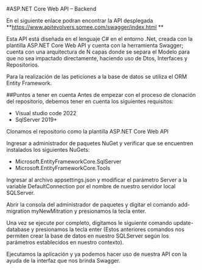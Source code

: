 #ASP.NET Core Web API – Backend

En el siguiente enlace podran encontrar la API desplegada **https://www.apitevolvers.somee.com/swagger/index.html ** 

Esta API está diseñada en el lenguaje C# en el entorno .Net, creada con la plantilla ASP.NET Core Web API y cuenta con la herramienta Swagger; cuenta con una arquitectura de N capas donde se separa el Modelo para que no sea impactado directamente, haciendo uso de Dtos, Interfaces y Repositorios.

Para la realización de las peticiones a la base de datos se utiliza el ORM Entity Framework. 


##Puntos a tener en cuenta
Antes de empezar con el proceso de clonación del repositorio, debemos tener en cuenta los siguientes requisitos:
- Visual studio code 2022
- SqlServer 2019+



Clonamos el repositorio como la plantilla ASP.NET Core Web API

Ingresar a administrador de paquetes NuGet y verificar que se encuentren instalados los siguientes NuGets:
- Microsoft.EntityFrameworkCore.SqlServer
- Microsoft.EntityFrameworkCore.Tools

Ingresar al archivo appsettings.json y modificar el parámetro Server a la variable DefaultConnection por el nombre de nuestro servidor local SQLServer.

Abrir la consola del administrador de paquetes y digitar el comando add-migration myNewMitration y presionamos la tecla enter.

Una vez se ejecute por completo, digitamos le siguiente comando update-database y presionamos la tecla enter (Estos anteriores comandos nos permiten crear la base de datos en nuestro SQLServer según los parámetros establecidos en nuestro contexto).

Ejecutamos la aplicación y ya podemos hacer uso de nuestra API con la ayuda de la interfaz que nos brinda Swagger.
